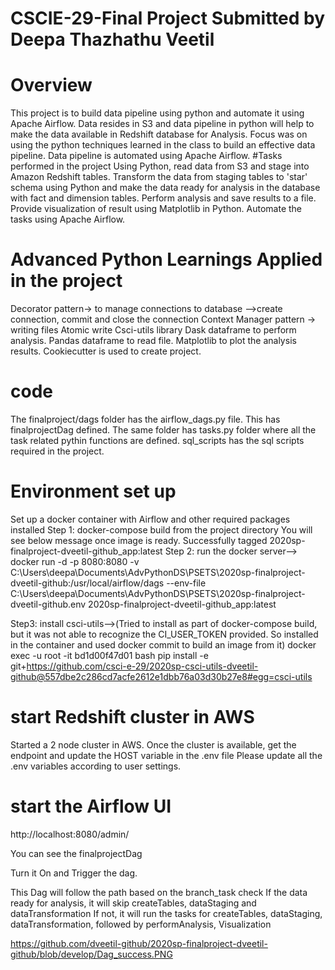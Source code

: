 # CSCIE-29-Final Project Submitted by Deepa Thazhathu Veetil
# Overview
This project is to build data pipeline using python and automate it using Apache Airflow. 
Data resides in S3 and data pipeline in python will help to make the data available in Redshift database for Analysis. 
Focus was on using the python techniques learned in the class to build an effective data pipeline.
Data pipeline is automated using Apache Airflow.
#Tasks performed in the project
Using Python, read data from S3 and stage into Amazon Redshift tables. 
Transform the data from staging tables to 'star' schema using Python and make the data ready for analysis in the database with fact and dimension tables.
Perform analysis and save results to a file.
Provide visualization of result using Matplotlib in Python. 
Automate the tasks using Apache Airflow.
# Advanced Python Learnings Applied in the project
Decorator pattern→ to manage connections to database -->create connection, commit and close the connection
Context Manager pattern → writing files
Atomic write
Csci-utils library
Dask dataframe to perform analysis.
Pandas dataframe to read file.
Matplotlib to plot the analysis results.
Cookiecutter is used to create project.
# code 
The finalproject/dags folder has the airflow_dags.py file. This has finalprojectDag defined. 
The same folder has tasks.py folder where all the task related pythin functions are defined.
sql_scripts has the sql scripts required in the project.
# Environment set up
Set up a docker container with Airflow and other required packages installed
Step 1:
docker-compose build from the project directory
You will see below message once image is ready.
Successfully tagged 2020sp-finalproject-dveetil-github_app:latest
Step 2:
run the docker server-->
docker run -d -p 8080:8080 -v C:\Users\deepa\Documents\AdvPythonDS\PSETS\2020sp-finalproject-dveetil-github:/usr/local/airflow/dags --env-file C:\Users\deepa\Documents\AdvPythonDS\PSETS\2020sp-finalproject-dveetil-github\.env 2020sp-finalproject-dveetil-github_app:latest

Step3:
install csci-utils-->(Tried to install as part of docker-compose build, but it was not able to recognize the CI_USER_TOKEN provided. So installed in the container and used docker commit to build an image from it)
docker exec -u root -it bd1d00f47d01 bash
pip install -e git+https://github.com/csci-e-29/2020sp-csci-utils-dveetil-github@557dbe2c286cd7acfe2612e1dbb76a03d30b27e8#egg=csci-utils

# start Redshift cluster in AWS
Started a 2 node cluster in AWS. 
Once the cluster is available, get the endpoint and update the HOST variable in the .env file
Please update all the .env variables according to user settings.

# start the Airflow UI
http://localhost:8080/admin/

You can see the finalprojectDag

Turn it On and Trigger the dag.

This Dag will follow the path based on the branch_task check
If the data ready for analysis, it will skip createTables, dataStaging and dataTransformation
If not, it will run the tasks for createTables, dataStaging, dataTransformation, followed by performAnalysis, Visualization

https://github.com/dveetil-github/2020sp-finalproject-dveetil-github/blob/develop/Dag_success.PNG
